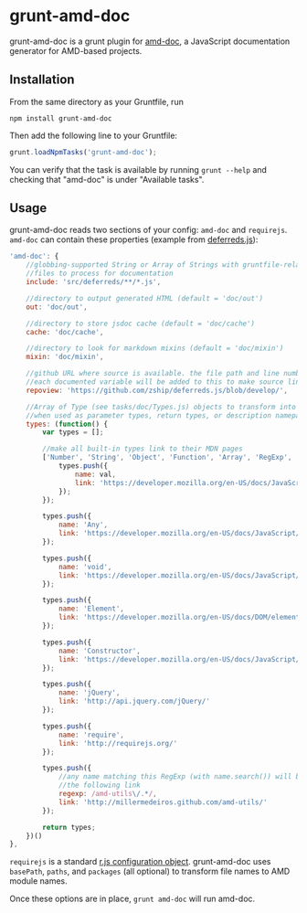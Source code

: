 grunt-amd-doc
=============

grunt-amd-doc is a grunt plugin for
[amd-doc](https://github.com/zship/amd-doc), a JavaScript documentation
generator for AMD-based projects.


Installation
-------------

From the same directory as your Gruntfile, run

```
npm install grunt-amd-doc
```

Then add the following line to your Gruntfile:

```js
grunt.loadNpmTasks('grunt-amd-doc');
```

You can verify that the task is available by running `grunt --help` and
checking that "amd-doc" is under "Available tasks".


Usage
-----

grunt-amd-doc reads two sections of your config: `amd-doc` and `requirejs`.
`amd-doc` can contain these properties (example from
[deferreds.js](https://github.com/zship/deferreds.js)):

```js
'amd-doc': {
	//globbing-supported String or Array of Strings with gruntfile-relative
	//files to process for documentation
	include: 'src/deferreds/**/*.js',

	//directory to output generated HTML (default = 'doc/out')
	out: 'doc/out',

	//directory to store jsdoc cache (default = 'doc/cache')
	cache: 'doc/cache',

	//directory to look for markdown mixins (default = 'doc/mixin')
	mixin: 'doc/mixin',

	//github URL where source is available. the file path and line number of
	//each documented variable will be added to this to make source links.
	repoview: 'https://github.com/zship/deferreds.js/blob/develop/',

	//Array of Type (see tasks/doc/Types.js) objects to transform into links
	//when used as parameter types, return types, or description namepaths
	types: (function() {
		var types = [];

		//make all built-in types link to their MDN pages
		['Number', 'String', 'Object', 'Function', 'Array', 'RegExp', 'Boolean'].forEach(function(val) {
			types.push({
				name: val,
				link: 'https://developer.mozilla.org/en-US/docs/JavaScript/Reference/Global_Objects/' + val
			});
		});

		types.push({
			name: 'Any',
			link: 'https://developer.mozilla.org/en-US/docs/JavaScript/Reference/Global_Objects'
		});

		types.push({
			name: 'void',
			link: 'https://developer.mozilla.org/en-US/docs/JavaScript/Reference/Global_Objects/undefined'
		});

		types.push({
			name: 'Element',
			link: 'https://developer.mozilla.org/en-US/docs/DOM/element'
		});

		types.push({
			name: 'Constructor',
			link: 'https://developer.mozilla.org/en-US/docs/JavaScript/Reference/Global_Objects/Object/constructor'
		});

		types.push({
			name: 'jQuery',
			link: 'http://api.jquery.com/jQuery/'
		});

		types.push({
			name: 'require',
			link: 'http://requirejs.org/'
		});

		types.push({
			//any name matching this RegExp (with name.search()) will be given
			//the following link
			regexp: /amd-utils\/.*/,
			link: 'http://millermedeiros.github.com/amd-utils/'
		});

		return types;
	})()
},
```

`requirejs` is a standard [r.js configuration
object](https://github.com/jrburke/r.js/blob/master/build/example.build.js).
grunt-amd-doc uses `basePath`, `paths`, and `packages` (all optional) to
transform file names to AMD module names.

Once these options are in place, `grunt amd-doc` will run amd-doc.
